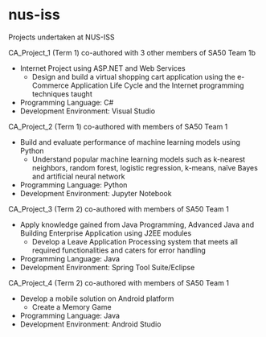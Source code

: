 # nus-iss
Projects undertaken at NUS-ISS

CA_Project_1 (Term 1) co-authored with 3 other members of SA50 Team 1b
- Internet Project using ASP.NET and Web Services
  - Design and build a virtual shopping cart application using the e-Commerce Application Life Cycle and the Internet programming techniques taught
- Programming Language: C#
- Development Environment: Visual Studio


CA_Project_2 (Term 1) co-authored with members of SA50 Team 1
- Build and evaluate performance of machine learning models using Python
  - Understand popular machine learning models such as k-nearest neighbors, random forest, logistic regression, k-means, naïve Bayes and artificial neural network
- Programming Language: Python
- Development Environment: Jupyter Notebook


CA_Project_3 (Term 2) co-authored with members of SA50 Team 1
- Apply knowledge gained from Java Programming, Advanced Java and Building Enterprise Application using J2EE modules
  - Develop a Leave Application Processing system that meets all required functionalities and caters for error handling
- Programming Language: Java
- Development Environment: Spring Tool Suite/Eclipse


CA_Project_4 (Term 2) co-authored with members of SA50 Team 1
- Develop a mobile solution on Android platform
  - Create a Memory Game 
- Programming Language: Java
- Development Environment: Android Studio
